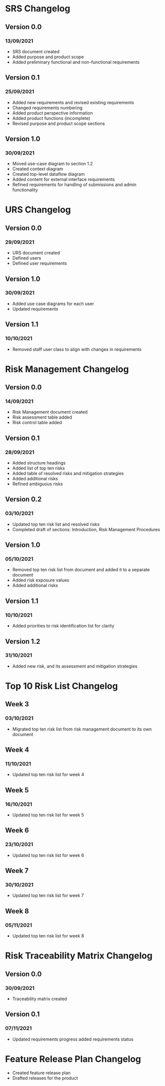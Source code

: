 # SRS Changelog
## Version 0.0
### 13/09/2021
* SRS document created
* Added purpose and product scope
* Added preliminary functional and non-functional requirements  

## Version 0.1
### 25/09/2021
* Added new requirements and revised existing requirements
* Changed requirements numbering
* Added product perspective information
* Added product functions (incomplete)
* Revised purpose and product scope sections

## Version 1.0
### 30/09/2021
* Moved use-case diagram to section 1.2
* Created context diagram
* Created top-level dataflow diagram
* Added content for external interface requirements
* Refined requirements for handling of submissions and admin functionality



# URS Changelog
## Version 0.0
### 29/09/2021
* URS document created
* Defined users
* Defined user requirements

## Version 1.0
### 30/09/2021
* Added use case diagrams for each user
* Updated requirements

## Version 1.1
### 10/10/2021
* Removed staff user class to align with changes in requirements



# Risk Management Changelog
## Version 0.0
### 14/09/2021
* Risk Management document created
* Risk assessment table added
* Risk control table added

## Version 0.1
### 28/09/2021
* Added structure headings
* Added list of top ten risks
* Added table of resolved risks and mitigation strategies
* Added additional risks
* Refined ambiguous risks

## Version 0.2
### 03/10/2021
* Updated top ten risk list and resolved risks
* Completed draft of sections: Introduction, Risk Management Procedures

## Version 1.0
### 05/10/2021
* Removed top ten risk list from document and added it to a separate document
* Added risk exposure values
* Added additional risks

## Version 1.1
### 10/10/2021
* Added priorities to risk identification list for clarity

## Version 1.2
### 31/10/2021
* Added new risk, and its assessment and mitigation strategies



# Top 10 Risk List Changelog
## Week 3
### 03/10/2021
* Migrated top ten risk list from risk management document to its own document

## Week 4
### 11/10/2021
* Updated top ten risk list for week 4

## Week 5
### 16/10/2021
* Updated top ten risk list for week 5

## Week 6
### 23/10/2021
* Updated top ten risk list for week 6

## Week 7
### 30/10/2021
* Updated top ten risk list for week 7

## Week 8
### 05/11/2021
* Updated top ten risk list for week 8



# Risk Traceability Matrix Changelog
## Version 0.0
### 30/09/2021
* Traceability matrix created

## Version 0.1
### 07/11/2021
* Updated requirements progress added requirements status



# Feature Release Plan Changelog
* Created feature release plan
* Drafted releases for the product